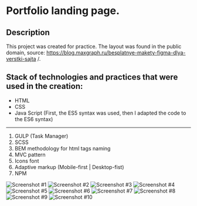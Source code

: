 # Portfolio landing page.
## Description
This project was  created for practice. The layout was found in the public domain, source: https://blog.maxgraph.ru/besplatnye-makety-figma-dlya-verstki-sajta /.
## Stack of technologies and practices that were used in the creation:
- HTML
- CSS
- Java Script (First, the ES5 syntax was used, then I adapted the code to the ES6 syntax)
---
1. GULP (Task Manager)
2. SCSS
3. BEM methodology for html tags naming
4. MVC pattern
5. Icons font
6. Adaptive markup (Mobile-first | Desktop-fist)  
7. NPM


![Screenshot #1](https://i.imgur.com/QQPvkOS.png)
![Screenshot #2](https://i.imgur.com/vqWdCpS.png)
![Screenshot #3](https://i.imgur.com/h0PaeDs.png)
![Screenshot #4](https://i.imgur.com/cY9Clgu.png)
![Screenshot #5](https://i.imgur.com/RGr2SDR.png)
![Screenshot #6](https://i.imgur.com/zBMgTNG.png)
![Screenshot #7](https://i.imgur.com/r2MZvog.png)
![Screenshot #8](https://i.imgur.com/hJicBXa.png)
![Screenshot #9](https://i.imgur.com/kBoaUZA.png)
![Screenshot #10](https://i.imgur.com/6bfHLfn.png)

